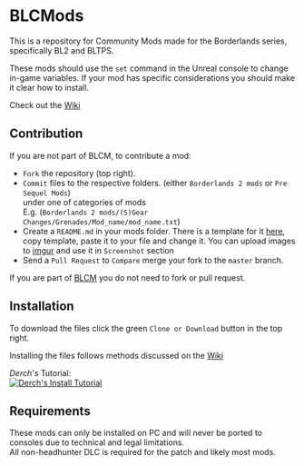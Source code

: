 # BLCMods

This is a repository for Community Mods made for the Borderlands series, specifically BL2 and BLTPS.

These mods should use the `set` command in the Unreal console to change in-game variables.
If your mod has specific considerations you should make it clear how to install.

Check out the [Wiki](https://github.com/BL2CP/BLCMods/wiki)

## Contribution

If you are not part of BLCM, to contribute a mod:
- `Fork` the repository (top right).
- `Commit` files to the respective folders. (either `Borderlands 2 mods` or `Pre Sequel Mods`)    
  under one of categories of mods   
  E.g. (`Borderlands 2 mods/(S)Gear Changes/Grenades/Mod_name/mod_name.txt`)
- Create a `README.md` in your mods folder. There is a template for it [here](https://gist.github.com/bugworm/af51d6c711dc2b9fbfb377b83581598f), copy template, paste it to your file and change it. You can upload images to [imgur](https://imgur.com/) and use it in `Screenshot` section
- Send a `Pull Request` to `Compare` merge your fork to the `master` branch.

If you are part of [BLCM](https://github.com/BLCM) you do not need to fork or pull request.

## Installation

To download the files click the green `Clone or Download` button in the top right.

Installing the files follows methods discussed on the [Wiki](https://github.com/BL2CP/BLCMods/wiki/Tutorial:-Installation)

*Derch*'s Tutorial:    
[![Derch's Install Tutorial](http://img.youtube.com/vi/HT79s6_KXqQ/0.jpg)](https://youtu.be/HT79s6_KXqQ)

## Requirements

These mods can only be installed on PC and will never be ported to consoles due to technical and legal limitations.    
All non-headhunter DLC is required for the patch and likely most mods.

